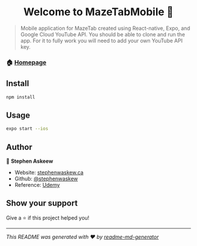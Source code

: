 <h1 align="center">Welcome to MazeTabMobile 👋</h1>
<p>
</p>

> Mobile application for MazeTab created using React-native, Expo, and Google Cloud YouTube API. You should be able to clone and run the app. For it to fully work you will need to add your own YouTube API key. 


### 🏠 [Homepage](https://mazetab.com)

## Install

```sh
npm install
```

## Usage

```sh
expo start --ios
```

## Author

👤 **Stephen Askeew**


* Website: [stephenwaskew.ca](https://stephenaskew.ca/)
* Github: [@stephenwaskew](https://github.com/stephenwaskew)
* Reference: [Udemy](https://www.udemy.com/share/102F8MAEYeeV9STXo=/)

## Show your support

Give a ⭐️ if this project helped you!

***
_This README was generated with ❤️ by [readme-md-generator](https://github.com/kefranabg/readme-md-generator)_